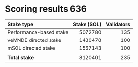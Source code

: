 # Scoring results 636

| Stake type              | Stake (SOL)    | Validators     |
|:------------------------|---------------:|---------------:|
| Performance-based stake | 5072780        | 135            |
| veMNDE directed stake   | 1480478        | 100            |
| mSOL directed stake     | 1567143        | 100            |
|                         |                |                |
| **Total stake**         | 8120401        | 235            |